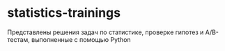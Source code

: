 # statistics-trainings

Представлены решения задач по статистике, проверке гипотез и А/В-тестам, выполненные с помощью Python
